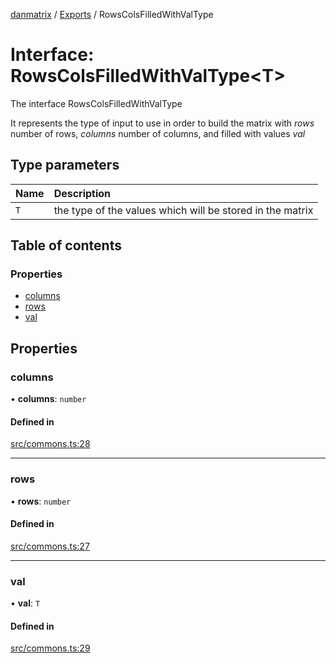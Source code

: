 [danmatrix](../README.md) / [Exports](../modules.md) / RowsColsFilledWithValType

# Interface: RowsColsFilledWithValType\<T\>

The interface RowsColsFilledWithValType

It represents the type of input to use in order to build the
matrix with _rows_ number of rows, _columns_ number of columns,
and filled with values _val_

## Type parameters

| Name | Description |
| :------ | :------ |
| `T` | the type of the values which will be stored in the matrix |

## Table of contents

### Properties

- [columns](RowsColsFilledWithValType.md#columns)
- [rows](RowsColsFilledWithValType.md#rows)
- [val](RowsColsFilledWithValType.md#val)

## Properties

### columns

• **columns**: `number`

#### Defined in

[src/commons.ts:28](https://github.com/evildead/DanMatrix/blob/12c0c58/src/commons.ts#L28)

___

### rows

• **rows**: `number`

#### Defined in

[src/commons.ts:27](https://github.com/evildead/DanMatrix/blob/12c0c58/src/commons.ts#L27)

___

### val

• **val**: `T`

#### Defined in

[src/commons.ts:29](https://github.com/evildead/DanMatrix/blob/12c0c58/src/commons.ts#L29)
